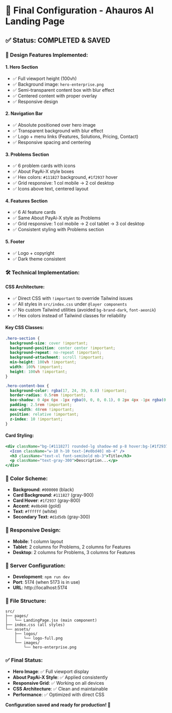 # 🎯 Final Configuration - Ahauros AI Landing Page

## ✅ Status: COMPLETED & SAVED

### 🎨 Design Features Implemented:

#### 1. **Hero Section**
- ✅ Full viewport height (100vh)
- ✅ Background image: `hero-enterprise.png`
- ✅ Semi-transparent content box with blur effect
- ✅ Centered content with proper overlay
- ✅ Responsive design

#### 2. **Navigation Bar**
- ✅ Absolute positioned over hero image
- ✅ Transparent background with blur effect
- ✅ Logo + menu links (Features, Solutions, Pricing, Contact)
- ✅ Responsive spacing and centering

#### 3. **Problems Section**
- ✅ 6 problem cards with icons
- ✅ About PayAi-X style boxes
- ✅ Hex colors: `#111827` background, `#1f2937` hover
- ✅ Grid responsive: 1 col mobile → 2 col desktop
- ✅ Icons above text, centered layout

#### 4. **Features Section**
- ✅ 6 AI feature cards
- ✅ Same About PayAi-X style as Problems
- ✅ Grid responsive: 1 col mobile → 2 col tablet → 3 col desktop
- ✅ Consistent styling with Problems section

#### 5. **Footer**
- ✅ Logo + copyright
- ✅ Dark theme consistent

### 🛠️ Technical Implementation:

#### CSS Architecture:
- ✅ Direct CSS with `!important` to override Tailwind issues
- ✅ All styles in `src/index.css` under `@layer components`
- ✅ No custom Tailwind utilities (avoided `bg-brand-dark`, `font-aeonik`)
- ✅ Hex colors instead of Tailwind classes for reliability

#### Key CSS Classes:
```css
.hero-section {
  background-size: cover !important;
  background-position: center center !important;
  background-repeat: no-repeat !important;
  background-attachment: scroll !important;
  min-height: 100vh !important;
  width: 100% !important;
  height: 100vh !important;
}

.hero-content-box {
  background-color: rgba(17, 24, 39, 0.8) !important;
  border-radius: 0.5rem !important;
  box-shadow: 0 4px 6px -1px rgba(0, 0, 0, 0.1), 0 2px 4px -1px rgba(0, 0, 0, 0.06) !important;
  padding: 2.5rem !important;
  max-width: 48rem !important;
  position: relative !important;
  z-index: 10 !important;
}
```

#### Card Styling:
```jsx
<div className="bg-[#111827] rounded-lg shadow-md p-8 hover:bg-[#1f2937] transition flex flex-col items-center text-center">
  <Icon className="w-10 h-10 text-[#e0bd40] mb-4" />
  <h3 className="text-xl font-semibold mb-3">Title</h3>
  <p className="text-gray-300">Description...</p>
</div>
```

### 🎯 Color Scheme:
- **Background**: `#000000` (black)
- **Card Background**: `#111827` (gray-900)
- **Card Hover**: `#1f2937` (gray-800)
- **Accent**: `#e0bd40` (gold)
- **Text**: `#ffffff` (white)
- **Secondary Text**: `#d1d5db` (gray-300)

### 📱 Responsive Design:
- **Mobile**: 1 column layout
- **Tablet**: 2 columns for Problems, 2 columns for Features
- **Desktop**: 2 columns for Problems, 3 columns for Features

### 🚀 Server Configuration:
- **Development**: `npm run dev`
- **Port**: 5174 (when 5173 is in use)
- **URL**: http://localhost:5174

### 📁 File Structure:
```
src/
├── pages/
│   └── LandingPage.jsx (main component)
├── index.css (all styles)
└── assets/
    ├── logos/
    │   └── logo-full.png
    └── images/
        └── hero-enterprise.png
```

### ✅ Final Status:
- **Hero Image**: ✅ Full viewport display
- **About PayAi-X Style**: ✅ Applied consistently
- **Responsive Grid**: ✅ Working on all devices
- **CSS Architecture**: ✅ Clean and maintainable
- **Performance**: ✅ Optimized with direct CSS

**Configuration saved and ready for production! 🎉**

